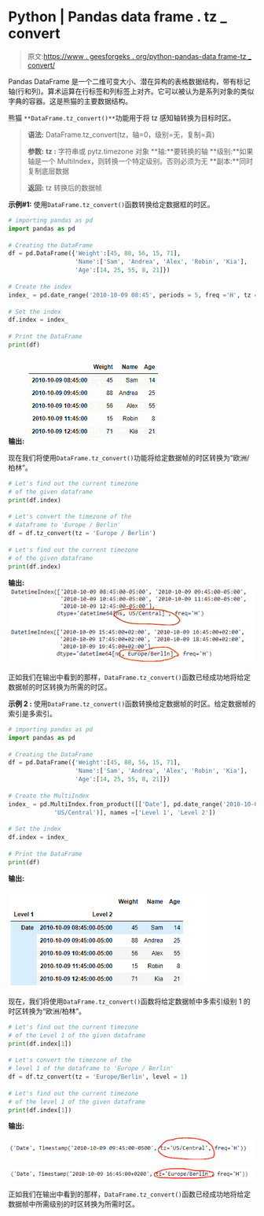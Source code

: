 # Python | Pandas data frame . tz _ convert

> 原文:[https://www . geesforgeks . org/python-pandas-data frame-tz _ convert/](https://www.geeksforgeeks.org/python-pandas-dataframe-tz_convert/)

Pandas DataFrame 是一个二维可变大小、潜在异构的表格数据结构，带有标记轴(行和列)。算术运算在行标签和列标签上对齐。它可以被认为是系列对象的类似字典的容器。这是熊猫的主要数据结构。

熊猫 `**DataFrame.tz_convert()**`功能用于将 tz 感知轴转换为目标时区。

> **语法:** DataFrame.tz_convert(tz，轴=0，级别=无，复制=真)
> 
> **参数:**
> **tz :** 字符串或 pytz.timezone 对象
> **轴:**要转换的轴
> **级别:**如果轴是一个 MultiIndex，则转换一个特定级别。否则必须为无
> **副本:**同时复制底层数据
> 
> **返回:** tz 转换后的数据帧

**示例#1:** 使用`DataFrame.tz_convert()`函数转换给定数据框的时区。

```py
# importing pandas as pd
import pandas as pd

# Creating the DataFrame
df = pd.DataFrame({'Weight':[45, 88, 56, 15, 71],
                   'Name':['Sam', 'Andrea', 'Alex', 'Robin', 'Kia'],
                   'Age':[14, 25, 55, 8, 21]})

# Create the index
index_ = pd.date_range('2010-10-09 08:45', periods = 5, freq ='H', tz = 'US / Central')

# Set the index
df.index = index_

# Print the DataFrame
print(df)
```

**输出:**
![](img/a98bc6dd87f7561204138ad3e9e5cf1d.png)

现在我们将使用`DataFrame.tz_convert()`功能将给定数据帧的时区转换为“欧洲/柏林”。

```py
# Let's find out the current timezone
# of the given dataframe
print(df.index)

# Let's convert the timezone of the
# dataframe to 'Europe / Berlin'
df = df.tz_convert(tz = 'Europe / Berlin')

# Let's find out the current timezone
# of the given dataframe
print(df.index) 
```

**输出:**
![](img/80e5e15423b570da31638ee0a256661c.png)
![](img/475299228cca99e6b32fcd501a50d55c.png)

正如我们在输出中看到的那样，`DataFrame.tz_convert()`函数已经成功地将给定数据帧的时区转换为所需的时区。

**示例 2 :** 使用`DataFrame.tz_convert()`函数转换给定数据帧的时区。给定数据帧的索引是多索引。

```py
# importing pandas as pd
import pandas as pd

# Creating the DataFrame
df = pd.DataFrame({'Weight':[45, 88, 56, 15, 71],
                   'Name':['Sam', 'Andrea', 'Alex', 'Robin', 'Kia'],
                   'Age':[14, 25, 55, 8, 21]})

# Create the MultiIndex
index_ = pd.MultiIndex.from_product([['Date'], pd.date_range('2010-10-09 08:45', periods = 5, freq ='H', tz = 
             'US/Central')], names =['Level 1', 'Level 2'])

# Set the index
df.index = index_

# Print the DataFrame
print(df)
```

**输出:**

![](img/2ab39eee57eacdfac3dbf339d78326ec.png)

现在，我们将使用`DataFrame.tz_convert()`函数将给定数据帧中多索引级别 1 的时区转换为“欧洲/柏林”。

```py
# Let's find out the current timezone
# of the Level 1 of the given dataframe
print(df.index[1])

# Let's convert the timezone of the
# level 1 of the dataframe to 'Europe / Berlin'
df = df.tz_convert(tz = 'Europe/Berlin', level = 1)

# Let's find out the current timezone
# of the level 1 of the given dataframe
print(df.index[1]) 
```

**输出:**

![](img/b25c820505b575d0954495ae7342327b.png)

![](img/7be84c707eaae2835154b69dbfe58244.png)

正如我们在输出中看到的那样，`DataFrame.tz_convert()`函数已经成功地将给定数据帧中所需级别的时区转换为所需时区。